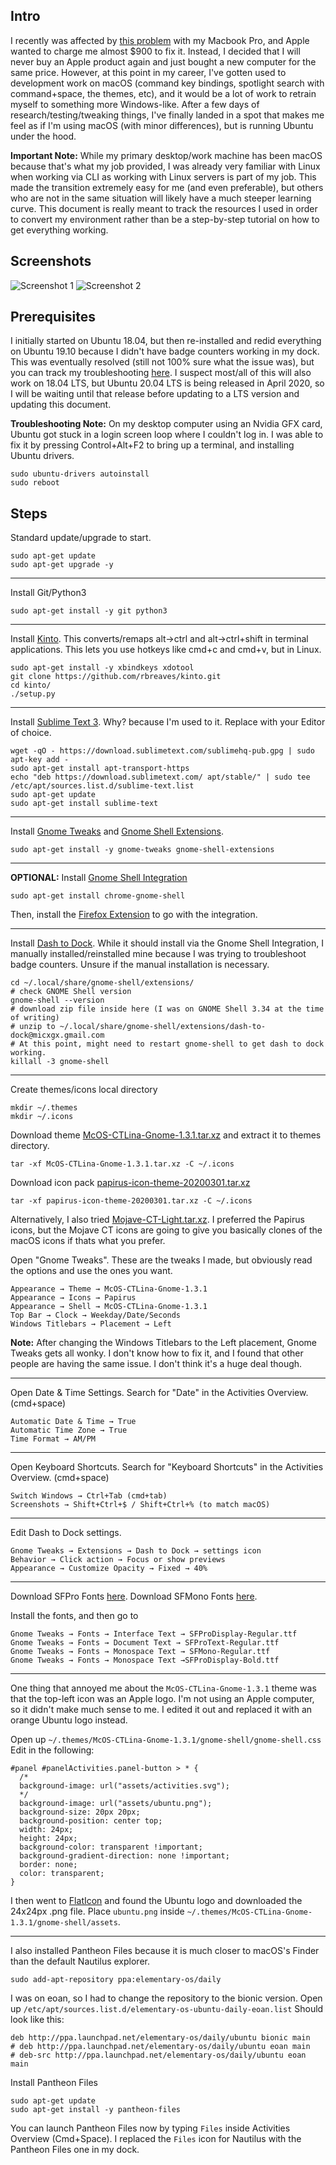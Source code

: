 ## Intro
I recently was affected by [this problem](https://www.change.org/p/apple-fix-all-macbook-pro-2016-and-later-with-stage-light-effect-or-backlight-shutdown-flexgate) with my Macbook Pro, and Apple wanted to charge me almost $900 to fix it. Instead, I decided that I will never buy an Apple product again and just bought a new computer for the same price. However, at this point in my career, I've gotten used to development work on macOS (command key bindings, spotlight search with command+space, the themes, etc), and it would be a lot of work to retrain myself to something more Windows-like. After a few days of research/testing/tweaking things, I've finally landed in a spot that makes me feel as if I'm using macOS (with minor differences), but is running Ubuntu under the hood. 

**Important Note:** While my primary desktop/work machine has been macOS because that's what my job provided, I was already very familiar with Linux when working via CLI as working with Linux servers is part of my job. This made the transition extremely easy for me (and even preferable), but others who are not in the same situation will likely have a much steeper learning curve. This document is really meant to track the resources I used in order to convert my environment rather than be a step-by-step tutorial on how to get everything working.

## Screenshots
![Screenshot 1](https://i.imgur.com/pWZYc0i.jpg)
![Screenshot 2](https://i.imgur.com/LXlvvyr.png)

## Prerequisites
I initially started on Ubuntu 18.04, but then re-installed and redid everything on Ubuntu 19.10 because I didn't have badge counters working in my dock. This was eventually resolved (still not 100% sure what the issue was), but you can track my troubleshooting [here](https://github.com/micheleg/dash-to-dock/issues/1110). I suspect most/all of this will also work on 18.04 LTS, but Ubuntu 20.04 LTS is being released in April 2020, so I will be waiting until that release before updating to a LTS version and updating this document.

**Troubleshooting Note:** On my desktop computer using an Nvidia GFX card, Ubuntu got stuck in a login screen loop where I couldn't log in. I was able to fix it by pressing  Control+Alt+F2 to bring up a terminal, and installing Ubuntu drivers.
```
sudo ubuntu-drivers autoinstall  
sudo reboot
```

## Steps

Standard update/upgrade to start.
```
sudo apt-get update  
sudo apt-get upgrade -y
```
---
Install Git/Python3
```
sudo apt-get install -y git python3
```
---
Install [Kinto](https://github.com/rbreaves/kinto). This converts/remaps alt&rightarrow;ctrl and alt&rightarrow;ctrl+shift in terminal applications. This lets you use hotkeys like cmd+c and cmd+v, but in Linux.
```
sudo apt-get install -y xbindkeys xdotool  
git clone https://github.com/rbreaves/kinto.git
cd kinto/  
./setup.py
```
---
Install [Sublime Text 3](https://www.sublimetext.com/). Why? because I'm used to it. Replace with your Editor of choice.
```
wget -qO - https://download.sublimetext.com/sublimehq-pub.gpg | sudo apt-key add -  
sudo apt-get install apt-transport-https  
echo "deb https://download.sublimetext.com/ apt/stable/" | sudo tee /etc/apt/sources.list.d/sublime-text.list  
sudo apt-get update  
sudo apt-get install sublime-text
```
---
Install [Gnome Tweaks](https://github.com/GNOME/gnome-tweaks) and [Gnome Shell Extensions](https://gitlab.gnome.org/GNOME/gnome-shell-extensions).

```
sudo apt-get install -y gnome-tweaks gnome-shell-extensions
```
---
**OPTIONAL:**
Install [Gnome Shell Integration](https://wiki.gnome.org/Projects/GnomeShellIntegrationForChrome/Installation)
```
sudo apt-get install chrome-gnome-shell
```
Then, install the [Firefox Extension](https://addons.mozilla.org/en-US/firefox/addon/gnome-shell-integration/) to go with the integration. 

---
Install [Dash to Dock](https://extensions.gnome.org/extension/307/dash-to-dock/). While it should install via the Gnome Shell Integration, I manually installed/reinstalled mine because I was trying to troubleshoot badge counters. Unsure if the manual installation is necessary.
```
cd ~/.local/share/gnome-shell/extensions/
# check GNOME Shell version
gnome-shell --version
# download zip file inside here (I was on GNOME Shell 3.34 at the time of writing)
# unzip to ~/.local/share/gnome-shell/extensions/dash-to-dock@micxgx.gmail.com
# At this point, might need to restart gnome-shell to get dash to dock working.
killall -3 gnome-shell
```
---
Create themes/icons local directory
```
mkdir ~/.themes  
mkdir ~/.icons
```
Download theme [McOS-CTLina-Gnome-1.3.1.tar.xz](https://www.gnome-look.org/p/1241688/) and extract it to themes directory.
```
tar -xf McOS-CTLina-Gnome-1.3.1.tar.xz -C ~/.icons
```
Download icon pack [papirus-icon-theme-20200301.tar.xz](https://www.gnome-look.org/s/Gnome/p/1166289/)
```
tar -xf papirus-icon-theme-20200301.tar.xz -C ~/.icons
```
Alternatively, I also tried [Mojave-CT-Light.tar.xz](https://www.gnome-look.org/s/Gnome/p/1210856). I preferred the Papirus icons, but the Mojave CT icons are going to give you basically clones of the macOS icons if thats what you prefer.
  
Open "Gnome Tweaks".  These are the tweaks I made, but obviously read the options and use the ones you want.
```
Appearance → Theme → McOS-CTLina-Gnome-1.3.1
Appearance → Icons → Papirus
Appearance → Shell → McOS-CTLina-Gnome-1.3.1
Top Bar → Clock → Weekday/Date/Seconds
Windows Titlebars → Placement → Left
```
**Note:** After changing the Windows Titlebars to the Left placement, Gnome Tweaks gets all wonky. I don't know how to fix it, and I found that other people are having the same issue. I don't think it's a huge deal though.

---

Open Date & Time Settings. Search for "Date" in the Activities Overview. (cmd+space)
```
Automatic Date & Time → True
Automatic Time Zone → True
Time Format → AM/PM
```

---
  
Open Keyboard Shortcuts. Search for "Keyboard Shortcuts" in the Activities Overview. (cmd+space)
```
Switch Windows → Ctrl+Tab (cmd+tab)  
Screenshots → Shift+Ctrl+$ / Shift+Ctrl+% (to match macOS)
```
---
Edit Dash to Dock settings. 
```
Gnome Tweaks → Extensions → Dash to Dock → settings icon
Behavior → Click action → Focus or show previews
Appearance → Customize Opacity → Fixed → 40%
```

---

Download SFPro Fonts [here](https://github.com/blaisck/sfwin/tree/master/SFPro/TrueType).
Download SFMono Fonts [here](https://github.com/blaisck/sfwin/tree/master/SFMono/TrueType).

Install the fonts, and then go to
```
Gnome Tweaks → Fonts → Interface Text → SFProDisplay-Regular.ttf
Gnome Tweaks → Fonts → Document Text → SFProText-Regular.ttf
Gnome Tweaks → Fonts → Monospace Text → SFMono-Regular.ttf
Gnome Tweaks → Fonts → Monospace Text →SFProDisplay-Bold.ttf
```

---

One thing that annoyed me about the `McOS-CTLina-Gnome-1.3.1` theme was that the top-left icon was an Apple logo. I'm not using an Apple computer, so it didn't make much sense to me. I edited it out and replaced it with an orange Ubuntu logo instead. 

Open up `~/.themes/McOS-CTLina-Gnome-1.3.1/gnome-shell/gnome-shell.css`
Edit in the following:
```
#panel #panelActivities.panel-button > * {
  /*
  background-image: url("assets/activities.svg");
  */
  background-image: url("assets/ubuntu.png");
  background-size: 20px 20px;
  background-position: center top;
  width: 24px;
  height: 24px;
  background-color: transparent !important;
  background-gradient-direction: none !important;
  border: none;
  color: transparent;
}
```
I then went to [FlatIcon](https://www.flaticon.com/) and found the Ubuntu logo and downloaded the 24x24px .png file. Place `ubuntu.png` inside `~/.themes/McOS-CTLina-Gnome-1.3.1/gnome-shell/assets`. 

---

I also installed Pantheon Files because it is much closer to macOS's Finder than the default Nautilus explorer. 
```
sudo add-apt-repository ppa:elementary-os/daily
```

I was on eoan, so I had to change the repository to the bionic version. Open up `/etc/apt/sources.list.d/elementary-os-ubuntu-daily-eoan.list`
Should look like this:
```
deb http://ppa.launchpad.net/elementary-os/daily/ubuntu bionic main
# deb http://ppa.launchpad.net/elementary-os/daily/ubuntu eoan main
# deb-src http://ppa.launchpad.net/elementary-os/daily/ubuntu eoan main
```
Install Pantheon Files
```
sudo apt-get update
sudo apt-get install -y pantheon-files
```
You can launch Pantheon Files now by typing `Files` inside Activities Overview (Cmd+Space). I replaced the `Files` icon for Nautilus with the Pantheon Files one in my dock.
